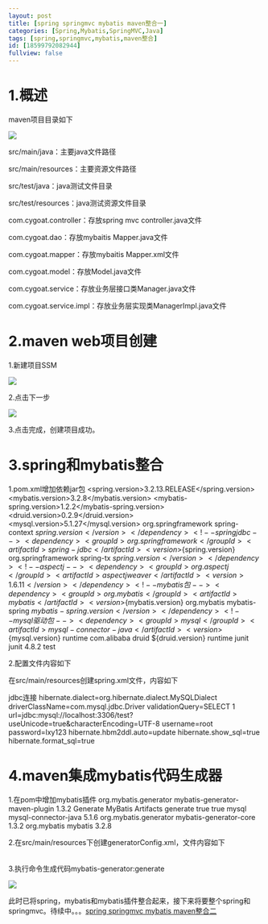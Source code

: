 ```yaml
---
layout: post
title: [spring springmvc mybatis maven整合一]
categories: [Spring,Mybatis,SpringMVC,Java]
tags: [spring,springmvc,mybatis,maven整合]
id: [18599792082944]
fullview: false
---
```

# 1.概述

maven项目目录如下

![](http://file.ctosb.com/upload/image/20170705/1499239756426023829.png)

src/main/java：主要java文件路径

src/main/resources：主要资源文件路径

src/test/java：java测试文件目录

src/test/resources：java测试资源文件目录

com.cygoat.controller：存放spring mvc controller.java文件

com.cygoat.dao：存放mybaitis Mapper.java文件

com.cygoat.mapper：存放mybaitis Mapper.xml文件

com.cygoat.model：存放Model.java文件

com.cygoat.service：存放业务层接口类Manager.java文件

com.cygoat.service.impl：存放业务层实现类ManagerImpl.java文件

# 2.maven web项目创建

1.新建项目SSM

![](http://file.ctosb.com/upload/image/20170705/1499239767206015623.png)

2.点击下一步

![](http://file.ctosb.com/upload/image/20170705/1499239777849098953.png)

3.点击完成，创建项目成功。

# 3.spring和mybatis整合

1.pom.xml增加依赖jar包
<properties> <spring.version>3.2.13.RELEASE</spring.version> <mybatis.version>3.2.8</mybatis.version> <mybatis-spring.version>1.2.2</mybatis-spring.version> <druid.version>0.2.9</druid.version> <mysql.version>5.1.27</mysql.version> </properties> <dependencies> <!-- spring context --> <dependency> <groupId>org.springframework</groupId> <artifactId>spring-context</artifactId> <version>${spring.version}</version> </dependency> <!-- spring jdbc --> <dependency> <groupId>org.springframework</groupId> <artifactId>spring-jdbc</artifactId> <version>${spring.version}</version> </dependency> <!-- spring transaction --> <dependency> <groupId>org.springframework</groupId> <artifactId>spring-tx</artifactId> <version>${spring.version}</version> </dependency> <!-- aspectj --> <dependency> <groupId>org.aspectj</groupId> <artifactId>aspectjweaver</artifactId> <version>1.6.11</version> </dependency> <!-- mybatis 包 --> <dependency> <groupId>org.mybatis</groupId> <artifactId>mybatis</artifactId> <version>${mybatis.version}</version> </dependency> <!-- mybatis spring 整合包 --> <dependency> <groupId>org.mybatis</groupId> <artifactId>mybatis-spring</artifactId> <version>${mybatis-spring.version}</version> </dependency> <!-- mysql 驱动包 --> <dependency> <groupId>mysql</groupId> <artifactId>mysql-connector-java</artifactId> <version>${mysql.version}</version> <scope>runtime</scope> </dependency> <!-- 阿里巴巴数据库连接池 --> <dependency> <groupId>com.alibaba</groupId> <artifactId>druid</artifactId> <version>${druid.version}</version> <scope>runtime</scope> </dependency> <dependency> <groupId>junit</groupId> <artifactId>junit</artifactId> <version>4.8.2</version> <scope>test</scope> </dependency> </dependencies>

2.配置文件内容如下

在src/main/resources创建spring.xml文件，内容如下
<?xml version="1.0" encoding="UTF-8"?> <beans xmlns="http://www.springframework.org/schema/beans" xmlns:xsi="http://www.w3.org/2001/XMLSchema-instance" xmlns:tx="http://www.springframework.org/schema/tx" xmlns:aop="http://www.springframework.org/schema/aop" xsi:schemaLocation=" http://www.springframework.org/schema/beans http://www.springframework.org/schema/beans/spring-beans-3.0.xsd http://www.springframework.org/schema/tx http://www.springframework.org/schema/tx/spring-tx-3.0.xsd http://www.springframework.org/schema/aop http://www.springframework.org/schema/aop/spring-aop-3.0.xsd "> <!-- 配置数据源 --> <bean id="dataSource" class="com.alibaba.druid.pool.DruidDataSource" init-method="init" destroy-method="close"> <!-- 基本属性 url、user、password --> <property name="url" value="${url}" /> <property name="username" value="${username}" /> <property name="password" value="${password}" /> <!-- 配置初始化大小、最小、最大 --> <property name="initialSize" value="1" /> <property name="minIdle" value="1" /> <property name="maxActive" value="20" /> <!-- 配置获取连接等待超时的时间 --> <property name="maxWait" value="60000" /> <!-- 配置间隔多久才进行一次检测，检测需要关闭的空闲连接，单位是毫秒 --> <property name="timeBetweenEvictionRunsMillis" value="60000" /> <!-- 配置一个连接在池中最小生存的时间，单位是毫秒 --> <property name="minEvictableIdleTimeMillis" value="300000" /> <property name="validationQuery" value="SELECT 'x'" /> <property name="testWhileIdle" value="true" /> <property name="testOnBorrow" value="false" /> <property name="testOnReturn" value="false" /> <!-- 打开PSCache，并且指定每个连接上PSCache的大小 --> <property name="poolPreparedStatements" value="true" /> <property name="maxPoolPreparedStatementPerConnectionSize" value="20" /> <!-- 配置监控统计拦截的filters，去掉后监控界面sql无法统计 --> <property name="filters" value="stat" /> </bean> <!-- spring和MyBatis完美整合，不需要mybatis的配置映射文件 --> <bean id="sqlSessionFactory" class="org.mybatis.spring.SqlSessionFactoryBean"> <property name="dataSource" ref="dataSource" /> <!-- 自动扫描mapping.xml文件 --> <property name="mapperLocations" value="classpath:com/cygoat/mapper//*.xml"></property> </bean> <!-- DAO接口所在包名，Spring会自动查找其下的类 --> <bean class="org.mybatis.spring.mapper.MapperScannerConfigurer"> <property name="basePackage" value="com.cygoat.dao" /> <property name="sqlSessionFactoryBeanName" value="sqlSessionFactory"></property> </bean> <!-- (事务管理)transaction manager, use JtaTransactionManager for global tx --> <bean id="transactionManager" class="org.springframework.jdbc.datasource.DataSourceTransactionManager"> <property name="dataSource" ref="dataSource" /> </bean> </beans>

jdbc连接
hibernate.dialect=org.hibernate.dialect.MySQLDialect driverClassName=com.mysql.jdbc.Driver validationQuery=SELECT 1 url=jdbc:mysql://localhost:3306/test?useUnicode=true&characterEncoding=UTF-8 username=root password=lxy123 hibernate.hbm2ddl.auto=update hibernate.show_sql=true hibernate.format_sql=true

# 4.maven集成mybatis代码生成器

1.在pom中增加mybatis插件
<plugin> <groupId>org.mybatis.generator</groupId> <artifactId>mybatis-generator-maven-plugin</artifactId> <version>1.3.2</version> <executions> <execution> <id>Generate MyBatis Artifacts</id> <goals> <goal>generate</goal> </goals> </execution> </executions> <configuration> <verbose>true</verbose> <overwrite>true</overwrite> <!-- <jdbcDriver>com.mysql.jdbc.Driver</jdbcDriver> --> <!-- <jdbcURL>jdbc:mysql://127.0.0.1:3306/test</jdbcURL> --> <!-- <jdbcUserId>test</jdbcUserId> --> <!-- <jdbcPassword>test</jdbcPassword> --> </configuration> <dependencies> <dependency> <groupId>mysql</groupId> <artifactId>mysql-connector-java</artifactId> <version>5.1.6</version> </dependency> <dependency> <groupId>org.mybatis.generator</groupId> <artifactId>mybatis-generator-core</artifactId> <version>1.3.2</version> </dependency> <dependency> <groupId>org.mybatis</groupId> <artifactId>mybatis</artifactId> <version>3.2.8</version> </dependency> </dependencies> </plugin>

2.在src/main/resources下创建generatorConfig.xml，文件内容如下
<?xml version="1.0" encoding="UTF-8"?> <!DOCTYPE generatorConfiguration PUBLIC "-//mybatis.org//DTD MyBatis Generator Configuration 1.0//EN" "http://mybatis.org/dtd/mybatis-generator-config_1_0.dtd"> <generatorConfiguration> <!-- 数据库驱动--> <context id="DB2Tables" targetRuntime="MyBatis3"> <commentGenerator> <property name="suppressDate" value="true"/> <!-- 是否去除自动生成的注释 true：是 ： false:否 --> <property name="suppressAllComments" value="true"/> </commentGenerator> <!--数据库链接URL，用户名、密码 --> <jdbcConnection driverClass="com.mysql.jdbc.Driver" connectionURL="jdbc:mysql://localhost:3306/test" userId="root" password="lxy123"> </jdbcConnection> <javaTypeResolver> <property name="forceBigDecimals" value="false"/> </javaTypeResolver> <!-- 生成模型的包名和位置--> <javaModelGenerator targetPackage="com.cygoat.model" targetProject="src/main/java"> <property name="enableSubPackages" value="true"/> <property name="trimStrings" value="true"/> </javaModelGenerator> <!-- 生成映射文件的包名和位置--> <sqlMapGenerator targetPackage="com.cygoat.mapper" targetProject="src/main/java"> <property name="enableSubPackages" value="true"/> </sqlMapGenerator> <!-- 生成DAO的包名和位置--> <javaClientGenerator type="XMLMAPPER" targetPackage="com.cygoat.dao" targetProject="src/main/java"> <property name="enableSubPackages" value="true"/> </javaClientGenerator> <!-- 要生成的表 tableName是数据库中的表名或视图名 domainObjectName是实体类名--> <table tableName="sys_user" domainObjectName="SysUser" enableCountByExample="false" enableUpdateByExample="false" enableDeleteByExample="false" enableSelectByExample="false" selectByExampleQueryId="false"></table> </context> </generatorConfiguration>

3.执行命令生成代码mybatis-generator:generate

![](http://file.ctosb.com/upload/image/20170705/1499239804445020204.png)

此时已将spring，mybatis和mybatis插件整合起来，接下来将要整个spring和springmvc。待续中。。。[spring springmvc mybatis maven整合二](http://ctosb.com/article/18602787082944)
